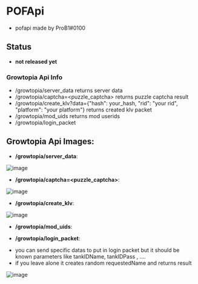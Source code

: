 # POFApi
- pofapi made by ProB1#0100

## Status
- **not released yet**

### Growtopia Api Info
- /growtopia/server_data returns server data
- /growtopia/captcha=<puzzle_captcha> returns puzzle captcha result
- /growtopia/create_klv?data={"hash": your_hash, "rid": "your rid", "platform": "your platform"} returns created klv packet
- /growtopia/mod_uids returns mod userids
- /growtopia/login_packet

## Growtopia Api Images:

- **/growtopia/server_data**:

![image](https://user-images.githubusercontent.com/50064486/233775982-91ca808c-4bd2-4d94-96e0-713c6d511943.png)

- **/growtopia/captcha=<puzzle_captcha>**:

![image](https://user-images.githubusercontent.com/50064486/233795375-e9d77f82-0d9a-4ffd-b974-bdebdf97aa15.png)

- **/growtopia/create_klv**:

![image](https://user-images.githubusercontent.com/50064486/233795635-6dd90aa8-098f-4279-96cd-423124094993.png)

- **/growtopia/mod_uids**:

- **/growtopia/login_packet**:
* you can send specific datas to put in login packet but it should be known parameters like tankIDName, tankIDPass , ....
* if you leave alone it creates random requestedName and returns result

![image](https://user-images.githubusercontent.com/50064486/233860059-6d0a0eb4-c954-41e8-8089-abc980b3bf6f.png)


